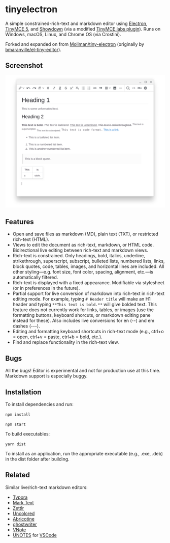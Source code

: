 # tinyelectron

A simple constrained-rich-text and markdown editor using [Electron](https://www.electronjs.org/), [TinyMCE 5](https://github.com/tinymce/tinymce), and [Showdown](https://github.com/showdownjs/showdown) (via a modified [TinyMCE labs plugin](https://www.tiny.cloud/labs/markdown/)). Runs on Windows, macOS, Linux, and Chrome OS (via Crostini).

Forked and expanded on from [Moliman/tiny-electron](https://github.com/Moliman/tiny-electron) (originally by [bmaranville/el-tiny-editor](https://github.com/bmaranville/el-tiny-editor)).

## Screenshot

[![](screenshot.png)](screenshot.png?raw=true)


## Features

* Open and save files as markdown (MD), plain text (TXT), or restricted rich-text (HTML).
* Views to edit the document as rich-text, markdown, or HTML code. Bidirectional live editing between rich-text and markdown views.
* Rich-text is constrained. Only headings, bold, italics, underline, strikethrough, superscript, subscript, bulleted lists, numbered lists, links, block quotes, code, tables, images, and horizontal lines are included. All other styling—e.g. font size, font color, spacing, alignment, etc.—is automatically filtered.
* Rich-text is displayed with a fixed appearance. Modifiable via stylesheet (or in preferences in the future).
* Partial support for live conversion of markdown into rich-text in rich-text editing mode. For example, typing `# Header title` will make an H1 header and typing `**This text is bold.**` will give bolded text. This feature does not currently work for links, tables, or images (use the formatting buttons, keyboard shorcuts, or markdown editing pane instead for these). Also includes live conversions for en (--) and em dashes (---).
* Editing and formatting keyboard shortcuts in rich-text mode (e.g., ctrl+o = open, ctrl+v = paste, ctrl+b = bold, etc.).
* Find and replace functionality in the rich-text view.

## Bugs

All the bugs! Editor is experimental and not for production use at this time. Markdown support is especially buggy.

## Installation

To install dependencies and run:

`npm install`

`npm start`

To build executables:

`yarn dist`

To install as an application, run the appropriate executable (e.g., .exe, .deb) in the dist folder after building.

## Related

Similar live/rich-text markdown editors:

* [Typora](https://typora.io/)
* [Mark Text](https://github.com/marktext/marktext)
* [Zettlr](https://github.com/Zettlr/Zettlr)
* [Uncolored](https://github.com/n457/Uncolored)
* [Abricotine](http://abricotine.brrd.fr/)
* [ghostwriter](https://wereturtle.github.io/ghostwriter/)
* [VNote](https://github.com/tamlok/vnote)
* [UNOTES](https://marketplace.visualstudio.com/items?itemName=ryanmcalister.Unotes) for [VSCode](https://github.com/microsoft/vscode)

